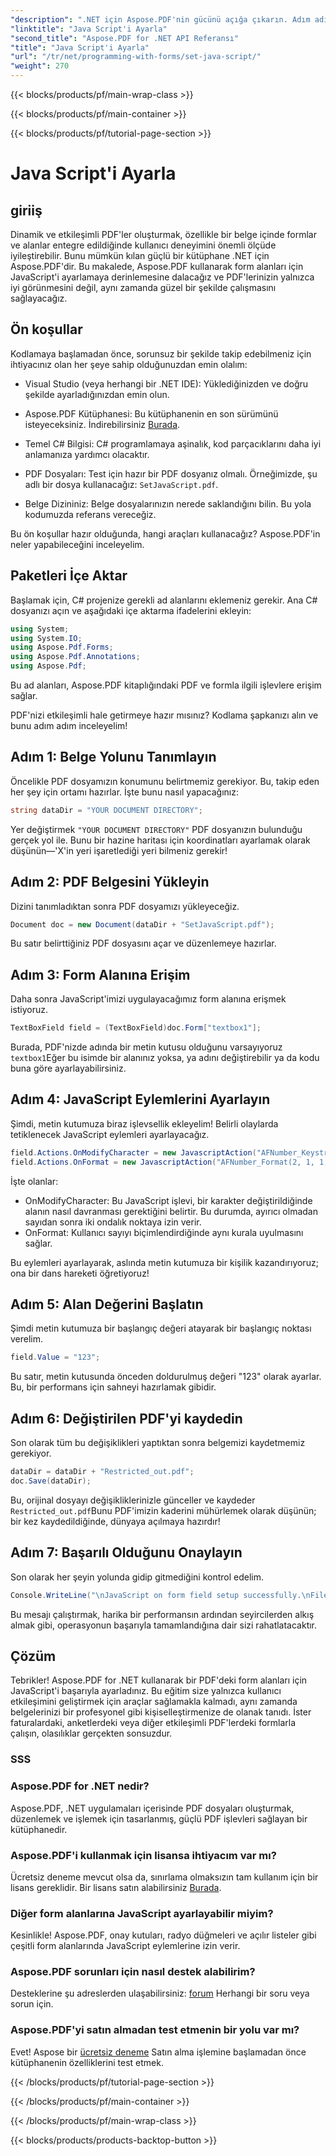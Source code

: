 ```yaml
---
"description": ".NET için Aspose.PDF'nin gücünü açığa çıkarın. Adım adım kılavuzumuzla form alanlarında JavaScript'i nasıl kuracağınızı öğrenin."
"linktitle": "Java Script'i Ayarla"
"second_title": "Aspose.PDF for .NET API Referansı"
"title": "Java Script'i Ayarla"
"url": "/tr/net/programming-with-forms/set-java-script/"
"weight": 270
---
```


{{< blocks/products/pf/main-wrap-class >}}

{{< blocks/products/pf/main-container >}}

{{< blocks/products/pf/tutorial-page-section >}}

# Java Script'i Ayarla

## giriiş

Dinamik ve etkileşimli PDF'ler oluşturmak, özellikle bir belge içinde formlar ve alanlar entegre edildiğinde kullanıcı deneyimini önemli ölçüde iyileştirebilir. Bunu mümkün kılan güçlü bir kütüphane .NET için Aspose.PDF'dir. Bu makalede, Aspose.PDF kullanarak form alanları için JavaScript'i ayarlamaya derinlemesine dalacağız ve PDF'lerinizin yalnızca iyi görünmesini değil, aynı zamanda güzel bir şekilde çalışmasını sağlayacağız.

## Ön koşullar

Kodlamaya başlamadan önce, sorunsuz bir şekilde takip edebilmeniz için ihtiyacınız olan her şeye sahip olduğunuzdan emin olalım:

- Visual Studio (veya herhangi bir .NET IDE): Yüklediğinizden ve doğru şekilde ayarladığınızdan emin olun.
  
- Aspose.PDF Kütüphanesi: Bu kütüphanenin en son sürümünü isteyeceksiniz. İndirebilirsiniz [Burada](https://releases.aspose.com/pdf/net/).

- Temel C# Bilgisi: C# programlamaya aşinalık, kod parçacıklarını daha iyi anlamanıza yardımcı olacaktır.

- PDF Dosyaları: Test için hazır bir PDF dosyanız olmalı. Örneğimizde, şu adlı bir dosya kullanacağız: `SetJavaScript.pdf`.

- Belge Dizininiz: Belge dosyalarınızın nerede saklandığını bilin. Bu yola kodumuzda referans vereceğiz.

Bu ön koşullar hazır olduğunda, hangi araçları kullanacağız? Aspose.PDF'in neler yapabileceğini inceleyelim.

## Paketleri İçe Aktar

Başlamak için, C# projenize gerekli ad alanlarını eklemeniz gerekir. Ana C# dosyanızı açın ve aşağıdaki içe aktarma ifadelerini ekleyin:

```csharp
using System;
using System.IO;
using Aspose.Pdf.Forms;
using Aspose.Pdf.Annotations;
using Aspose.Pdf;
```

Bu ad alanları, Aspose.PDF kitaplığındaki PDF ve formla ilgili işlevlere erişim sağlar.

PDF'nizi etkileşimli hale getirmeye hazır mısınız? Kodlama şapkanızı alın ve bunu adım adım inceleyelim!

## Adım 1: Belge Yolunu Tanımlayın

Öncelikle PDF dosyamızın konumunu belirtmemiz gerekiyor. Bu, takip eden her şey için ortamı hazırlar. İşte bunu nasıl yapacağınız:

```csharp
string dataDir = "YOUR DOCUMENT DIRECTORY";
```

Yer değiştirmek `"YOUR DOCUMENT DIRECTORY"` PDF dosyanızın bulunduğu gerçek yol ile. Bunu bir hazine haritası için koordinatları ayarlamak olarak düşünün—'X'in yeri işaretlediği yeri bilmeniz gerekir!

## Adım 2: PDF Belgesini Yükleyin

Dizini tanımladıktan sonra PDF dosyamızı yükleyeceğiz. 

```csharp
Document doc = new Document(dataDir + "SetJavaScript.pdf");
```

Bu satır belirttiğiniz PDF dosyasını açar ve düzenlemeye hazırlar. 

## Adım 3: Form Alanına Erişim

Daha sonra JavaScript'imizi uygulayacağımız form alanına erişmek istiyoruz. 

```csharp
TextBoxField field = (TextBoxField)doc.Form["textbox1"];
```

Burada, PDF'nizde adında bir metin kutusu olduğunu varsayıyoruz `textbox1`Eğer bu isimde bir alanınız yoksa, ya adını değiştirebilir ya da kodu buna göre ayarlayabilirsiniz. 

## Adım 4: JavaScript Eylemlerini Ayarlayın

Şimdi, metin kutumuza biraz işlevsellik ekleyelim! Belirli olaylarda tetiklenecek JavaScript eylemleri ayarlayacağız. 

```csharp
field.Actions.OnModifyCharacter = new JavascriptAction("AFNumber_Keystroke(2, 1, 1, 0, \"\", true)");
field.Actions.OnFormat = new JavascriptAction("AFNumber_Format(2, 1, 1, 0, \"\", true)");
```

İşte olanlar:
- OnModifyCharacter: Bu JavaScript işlevi, bir karakter değiştirildiğinde alanın nasıl davranması gerektiğini belirtir. Bu durumda, ayırıcı olmadan sayıdan sonra iki ondalık noktaya izin verir.
- OnFormat: Kullanıcı sayıyı biçimlendirdiğinde aynı kurala uyulmasını sağlar.

Bu eylemleri ayarlayarak, aslında metin kutumuza bir kişilik kazandırıyoruz; ona bir dans hareketi öğretiyoruz!

## Adım 5: Alan Değerini Başlatın

Şimdi metin kutumuza bir başlangıç değeri atayarak bir başlangıç noktası verelim. 

```csharp
field.Value = "123";
```

Bu satır, metin kutusunda önceden doldurulmuş değeri "123" olarak ayarlar. Bu, bir performans için sahneyi hazırlamak gibidir.

## Adım 6: Değiştirilen PDF'yi kaydedin

Son olarak tüm bu değişiklikleri yaptıktan sonra belgemizi kaydetmemiz gerekiyor.

```csharp
dataDir = dataDir + "Restricted_out.pdf";
doc.Save(dataDir);
```

Bu, orijinal dosyayı değişikliklerinizle günceller ve kaydeder `Restricted_out.pdf`Bunu PDF'imizin kaderini mühürlemek olarak düşünün; bir kez kaydedildiğinde, dünyaya açılmaya hazırdır!

## Adım 7: Başarılı Olduğunu Onaylayın

Son olarak her şeyin yolunda gidip gitmediğini kontrol edelim. 

```csharp
Console.WriteLine("\nJavaScript on form field setup successfully.\nFile saved at " + dataDir);
```

Bu mesajı çalıştırmak, harika bir performansın ardından seyircilerden alkış almak gibi, operasyonun başarıyla tamamlandığına dair sizi rahatlatacaktır.

## Çözüm

Tebrikler! Aspose.PDF for .NET kullanarak bir PDF'deki form alanları için JavaScript'i başarıyla ayarladınız. Bu eğitim size yalnızca kullanıcı etkileşimini geliştirmek için araçlar sağlamakla kalmadı, aynı zamanda belgelerinizi bir profesyonel gibi kişiselleştirmenize de olanak tanıdı. İster faturalardaki, anketlerdeki veya diğer etkileşimli PDF'lerdeki formlarla çalışın, olasılıklar gerçekten sonsuzdur.

### SSS

### Aspose.PDF for .NET nedir?  
Aspose.PDF, .NET uygulamaları içerisinde PDF dosyaları oluşturmak, düzenlemek ve işlemek için tasarlanmış, güçlü PDF işlevleri sağlayan bir kütüphanedir.

### Aspose.PDF'i kullanmak için lisansa ihtiyacım var mı?  
Ücretsiz deneme mevcut olsa da, sınırlama olmaksızın tam kullanım için bir lisans gereklidir. Bir lisans satın alabilirsiniz [Burada](https://purchase.aspose.com/buy).

### Diğer form alanlarına JavaScript ayarlayabilir miyim?  
Kesinlikle! Aspose.PDF, onay kutuları, radyo düğmeleri ve açılır listeler gibi çeşitli form alanlarında JavaScript eylemlerine izin verir.

### Aspose.PDF sorunları için nasıl destek alabilirim?  
Desteklerine şu adreslerden ulaşabilirsiniz: [forum](https://forum.aspose.com/c/pdf/10) Herhangi bir soru veya sorun için.

### Aspose.PDF'yi satın almadan test etmenin bir yolu var mı?  
Evet! Aspose bir [ücretsiz deneme](https://releases.aspose.com/) Satın alma işlemine başlamadan önce kütüphanenin özelliklerini test etmek.

{{< /blocks/products/pf/tutorial-page-section >}}

{{< /blocks/products/pf/main-container >}}

{{< /blocks/products/pf/main-wrap-class >}}

{{< blocks/products/products-backtop-button >}}